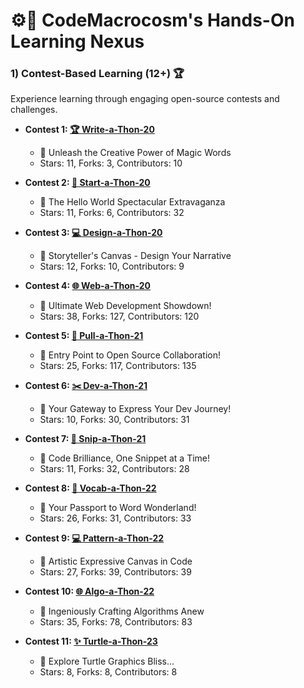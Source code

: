 

# ⚙️🧠 CodeMacrocosm's Hands-On Learning Nexus

### 1) Contest-Based Learning (12+) 🏆

Experience learning through engaging open-source contests and challenges.


- **Contest 1: [🏆 Write-a-Thon-20](https://github.com/CodeMacrocosm/Write-a-Thon-20)**
  - 🌟 Unleash the Creative Power of Magic Words
  - Stars: 11, Forks: 3, Contributors: 10

- **Contest 2: [🌟 Start-a-Thon-20](https://github.com/CodeMacrocosm/Start-a-Thon-20)**
  - 🌟 The Hello World Spectacular Extravaganza
  - Stars: 11, Forks: 6, Contributors: 32

- **Contest 3: [💻 Design-a-Thon-20](https://github.com/CodeMacrocosm/Design-a-Thon-20)**
  - 🌟 Storyteller's Canvas - Design Your Narrative
  - Stars: 12, Forks: 10, Contributors: 9

- **Contest 4: [🌐 Web-a-Thon-20](https://github.com/CodeMacrocosm/Web-a-Thon-20)**
  - 🌟 Ultimate Web Development Showdown!
  - Stars: 38, Forks: 127, Contributors: 120

- **Contest 5: [🚀 Pull-a-Thon-21](https://github.com/CodeMacrocosm/Pull-a-Thon-21)**
  - 🌟 Entry Point to Open Source Collaboration!
  - Stars: 25, Forks: 117, Contributors: 135

- **Contest 6: [✂️ Dev-a-Thon-21](https://github.com/CodeMacrocosm/Dev-a-Thon-21)**
  - 🌟 Your Gateway to Express Your Dev Journey!
  - Stars: 10, Forks: 30, Contributors: 31

- **Contest 7: [🌟 Snip-a-Thon-21](https://github.com/CodeMacrocosm/Snip-a-Thon-21)**
  - 🌟 Code Brilliance, One Snippet at a Time!
  - Stars: 11, Forks: 32, Contributors: 28

- **Contest 8: [📖 Vocab-a-Thon-22](https://github.com/CodeMacrocosm/Vocab-a-Thon-22)**
  - 🌟 Your Passport to Word Wonderland!
  - Stars: 26, Forks: 31, Contributors: 33

- **Contest 9: [💻 Pattern-a-Thon-22](https://github.com/CodeMacrocosm/Pattern-a-Thon-22)**
  - 🌟 Artistic Expressive Canvas in Code
  - Stars: 27, Forks: 39, Contributors: 39

- **Contest 10: [🌐 Algo-a-Thon-22](https://github.com/CodeMacrocosm/Algo-a-Thon-22)**
  - 🌟 Ingeniously Crafting Algorithms Anew
  - Stars: 35, Forks: 78, Contributors: 83

- **Contest 11: [✨ Turtle-a-Thon-23](https://github.com/CodeMacrocosm/Turtle-a-Thon-23)**
  - 🌟 Explore Turtle Graphics Bliss...
  - Stars: 8, Forks: 8, Contributors: 8

